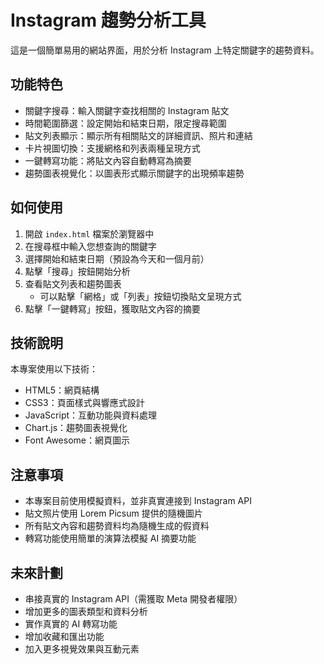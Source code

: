 # Instagram 趨勢分析工具

這是一個簡單易用的網站界面，用於分析 Instagram 上特定關鍵字的趨勢資料。

## 功能特色

- 關鍵字搜尋：輸入關鍵字查找相關的 Instagram 貼文
- 時間範圍篩選：設定開始和結束日期，限定搜尋範圍
- 貼文列表顯示：顯示所有相關貼文的詳細資訊、照片和連結
- 卡片視圖切換：支援網格和列表兩種呈現方式
- 一鍵轉寫功能：將貼文內容自動轉寫為摘要
- 趨勢圖表視覺化：以圖表形式顯示關鍵字的出現頻率趨勢

## 如何使用

1. 開啟 `index.html` 檔案於瀏覽器中
2. 在搜尋框中輸入您想查詢的關鍵字
3. 選擇開始和結束日期（預設為今天和一個月前）
4. 點擊「搜尋」按鈕開始分析
5. 查看貼文列表和趨勢圖表
   - 可以點擊「網格」或「列表」按鈕切換貼文呈現方式
6. 點擊「一鍵轉寫」按鈕，獲取貼文內容的摘要

## 技術說明

本專案使用以下技術：

- HTML5：網頁結構
- CSS3：頁面樣式與響應式設計
- JavaScript：互動功能與資料處理
- Chart.js：趨勢圖表視覺化
- Font Awesome：網頁圖示

## 注意事項

- 本專案目前使用模擬資料，並非真實連接到 Instagram API
- 貼文照片使用 Lorem Picsum 提供的隨機圖片
- 所有貼文內容和趨勢資料均為隨機生成的假資料
- 轉寫功能使用簡單的演算法模擬 AI 摘要功能

## 未來計劃

- 串接真實的 Instagram API（需獲取 Meta 開發者權限）
- 增加更多的圖表類型和資料分析
- 實作真實的 AI 轉寫功能
- 增加收藏和匯出功能
- 加入更多視覺效果與互動元素 